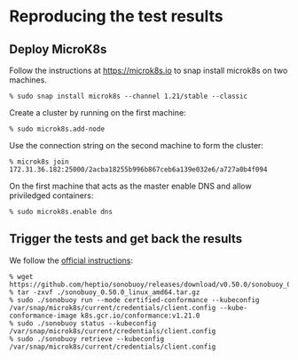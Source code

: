 # Reproducing the test results

## Deploy MicroK8s

Follow the instructions at https://microk8s.io to snap install microk8s on two machines.
```console
% sudo snap install microk8s --channel 1.21/stable --classic
```

Create a cluster by running on the first machine:
```console
% sudo microk8s.add-node
```

Use the connection string on the second machine to form the cluster:
```console
% microk8s join 172.31.36.182:25000/2acba18255b996b867ceb6a139e032e6/a727a0b4f094
``` 

On the first machine that acts as the master enable DNS and allow priviledged containers:
```console
% sudo microk8s.enable dns
```

## Trigger the tests and get back the results

We follow the [official instructions](https://github.com/cncf/k8s-conformance/blob/master/instructions.md):

```console
% wget https://github.com/heptio/sonobuoy/releases/download/v0.50.0/sonobuoy_0.50.0_linux_amd64.tar.gz
% tar -zxvf ./sonobuoy_0.50.0_linux_amd64.tar.gz
% sudo ./sonobuoy run --mode certified-conformance --kubeconfig /var/snap/microk8s/current/credentials/client.config --kube-conformance-image k8s.gcr.io/conformance:v1.21.0
% sudo ./sonobuoy status --kubeconfig /var/snap/microk8s/current/credentials/client.config
% sudo ./sonobuoy retrieve --kubeconfig /var/snap/microk8s/current/credentials/client.config
```
